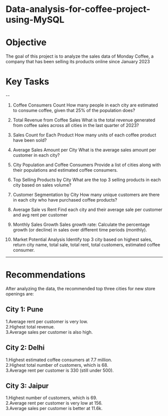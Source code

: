# Data-analysis-for-coffee-project-using-MySQL

# Objective
The goal of this project is to analyze the sales data of Monday Coffee, a company that has been selling its products online since January 2023

# Key Tasks
--
1. Coffee Consumers Count
How many people in each city are estimated to consume coffee, given that 25% of the population does?<br />

2. Total Revenue from Coffee Sales
What is the total revenue generated from coffee sales across all cities in the last quarter of 2023?<br />

3. Sales Count for Each Product
How many units of each coffee product have been sold?<br />

4. Average Sales Amount per City
What is the average sales amount per customer in each city?<br />

5. City Population and Coffee Consumers
Provide a list of cities along with their populations and estimated coffee consumers.<br />

6. Top Selling Products by City
What are the top 3 selling products in each city based on sales volume?<br />

7. Customer Segmentation by City
How many unique customers are there in each city who have purchased coffee products?<br />

8. Average Sale vs Rent
Find each city and their average sale per customer and avg rent per customer<br />

9. Monthly Sales Growth
Sales growth rate: Calculate the percentage growth (or decline) in sales over different time periods (monthly).<br />

10. Market Potential Analysis
Identify top 3 city based on highest sales, return city name, total sale, total rent, total customers, estimated coffee consumer.<br />
---
# Recommendations
After analyzing the data, the recommended top three cities for new store openings are:

City 1: Pune
--
1.Average rent per customer is very low.<br />
2.Highest total revenue.<br />
3.Average sales per customer is also high.<br />

City 2: Delhi
--
1.Highest estimated coffee consumers at 7.7 million.<br />
2.Highest total number of customers, which is 68.<br />
3.Average rent per customer is 330 (still under 500).<br />

City 3: Jaipur
--
1.Highest number of customers, which is 69.<br />
2.Average rent per customer is very low at 156.<br />
3.Average sales per customer is better at 11.6k.<br />
